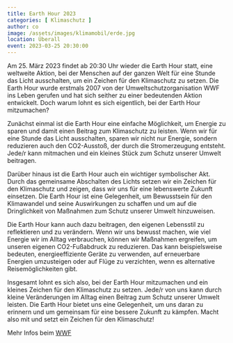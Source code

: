 ```yaml
---
title: Earth Hour 2023
categories: [ Klimaschutz ]
author: co
image: /assets/images/klimamobil/erde.jpg
location: Überall
event: 2023-03-25 20:30:00
---
```

Am 25. März 2023 findet ab 20:30 Uhr wieder die Earth Hour statt, eine weltweite Aktion, bei der Menschen auf der ganzen Welt für eine Stunde das Licht ausschalten, um ein Zeichen für den Klimaschutz zu setzen. Die Earth Hour wurde erstmals 2007 von der Umweltschutzorganisation WWF ins Leben gerufen und hat sich seither zu einer bedeutenden Aktion entwickelt. Doch warum lohnt es sich eigentlich, bei der Earth Hour mitzumachen?

Zunächst einmal ist die Earth Hour eine einfache Möglichkeit, um Energie zu sparen und damit einen Beitrag zum Klimaschutz zu leisten. Wenn wir für eine Stunde das Licht ausschalten, sparen wir nicht nur Energie, sondern reduzieren auch den CO2-Ausstoß, der durch die Stromerzeugung entsteht. Jede/r kann mitmachen und ein kleines Stück zum Schutz unserer Umwelt beitragen.

Darüber hinaus ist die Earth Hour auch ein wichtiger symbolischer Akt. Durch das gemeinsame Abschalten des Lichts setzen wir ein Zeichen für den Klimaschutz und zeigen, dass wir uns für eine lebenswerte Zukunft einsetzen. Die Earth Hour ist eine Gelegenheit, um Bewusstsein für den Klimawandel und seine Auswirkungen zu schaffen und um auf die Dringlichkeit von Maßnahmen zum Schutz unserer Umwelt hinzuweisen.

Die Earth Hour kann auch dazu beitragen, den eigenen Lebensstil zu reflektieren und zu verändern. Wenn wir uns bewusst machen, wie viel Energie wir im Alltag verbrauchen, können wir Maßnahmen ergreifen, um unseren eigenen CO2-Fußabdruck zu reduzieren. Das kann beispielsweise bedeuten, energieeffiziente Geräte zu verwenden, auf erneuerbare Energien umzusteigen oder auf Flüge zu verzichten, wenn es alternative Reisemöglichkeiten gibt.

Insgesamt lohnt es sich also, bei der Earth Hour mitzumachen und ein kleines Zeichen für den Klimaschutz zu setzen. Jede/r von uns kann durch kleine Veränderungen im Alltag einen Beitrag zum Schutz unserer Umwelt leisten. Die Earth Hour bietet uns eine Gelegenheit, um uns daran zu erinnern und um gemeinsam für eine bessere Zukunft zu kämpfen. Macht also mit und setzt ein Zeichen für den Klimaschutz!

Mehr Infos beim [WWF](https://www.wwf.de/earth-hour)